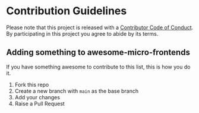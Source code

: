 # Contribution Guidelines

Please note that this project is released with a [Contributor Code of Conduct](CODE-OF-CONDUCT.md). By participating in this project you agree to abide by its terms.


## Adding something to awesome-micro-frontends

If you have something awesome to contribute to this list, this is how you do it.

1. Fork this repo
2. Create a new branch with `main` as the base branch
3. Add your changes
4. Raise a Pull Request

